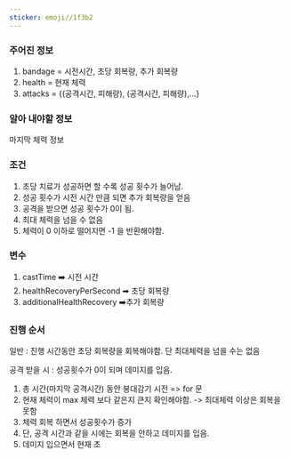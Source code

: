 ```yaml
---
sticker: emoji//1f3b2
---
```

### 주어진 정보
1. bandage = 시전시간, 초당 회복량, 추가 회복량
2. health = 현재 체력
3. attacks = {(공격시간, 피해량), (공격시간, 피해량),...}

### 알아 내야할 정보
마지막 체력 정보

### 조건
1. 초당 치료가 성공하면 할 수록 성공 횟수가 늘어남. 
2. 성공 횟수가 시전 시간 만큼 되면 추가 회복량을 얻음
3. 공격을 받으면 성공 횟수가 0이 됨.
4. 최대 체력을 넘을 수 없음
5. 체력이 0 이하로 떨어지면 -1 을 반환해야함.

### 변수
1.  castTime ➡️ 시전 시간
2. healthRecoveryPerSecond ➡ 초당 회복량
3. additionalHealthRecovery ➡️추가 회복량


### 진행 순서

일반 : 진행 시간동안 초당 회복량을 회복해야함. 단 최대체력을 넘을 수는 없음


공격 받을 시 : 성공횟수가 0이 되며 데미지를 입음.

1. 총 시간(마지막 공격시간) 동안 붕대감기 시전 => for 문
2. 현재 체력이 max 체력 보다 같은지 큰지 확인해야함. -> 최대체력 이상은 회복을 못함 
3. 체력 회복 하면서 성공횟수가 증가
4. 단, 공격 시간과 같을 시에는 회복을 안하고 데미지를 입음.
5. 데미지 입으면서 현재 초
